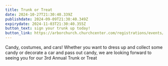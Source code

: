 ```yaml
---
title: Trunk or Treat
date: 2024-10-27T21:30:40.339Z
publishdate: 2024-09-09T21:30:40.349Z
expirydate: 2024-11-03T21:30:40.355Z
button_text: sign your trunk up today!
button_link: https://arborchurch.churchcenter.com/registrations/events/2501564
---
```

C﻿andy, costumes, and cars! Whether you want to dress up and collect some candy or decorate a car and pass out candy, we are looking forward to seeing you for our 3rd Annual Trunk or Treat